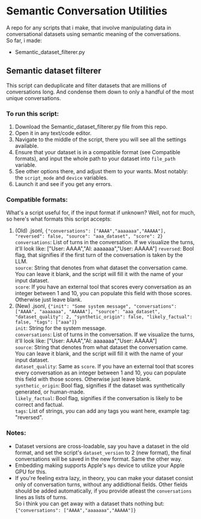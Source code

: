 # Semantic Conversation Utilities
A repo for any scripts that i make, that involve manipulating data in conversational datasets using semantic meaning of the conversations.\
So far, i made:
* Semantic_dataset_filterer.py
## Semantic dataset filterer
This script can deduplicate and filter datasets that are millions of conversations long. And condense them down to only a handful of the most unique conversations.
### To run this script:
1. Download the Semantic_dataset_filterer.py file from this repo.
2. Open it in any text/code editor.
3. Navigate to the middle of the script, there you will see all the settings available.
4. Ensure that your dataset is in a compatible format (see Compatible formats), and input the whole path to your dataset into `file_path` variable.
5. See other options there, and adjust them to your wants. Most notably: the `script_mode` and `device` variables.
6. Launch it and see if you get any errors.
### Compatible formats:
What's a script useful for, if the input format if unknown? Well, not for much, so here's what formats this script accepts:
1. (Old) .jsonl, `{"conversations": ["AAAA","aaaaaaa","AAAAA"], "reversed": false, "source": "aaa_dataset", "score": 2}`\
   `conversations`: List of turns in the conversation. If we visualize the turns, it'll look like: ["User: AAAA","AI: aaaaaaa","User: AAAAA"]
   `reversed`: Bool flag, that signifies if the first turn of the conversation is taken by the LLM.\
   `source`: String that denotes from what dataset the conversation came. You can leave it blank, and the script will fill it with the name of your input dataset.\
   `score`: If you have an external tool that scores every conversation as an integer between 1 and 10, you can populate this field with those scores. Otherwise just leave blank.
2. (New) .jsonl, `{"init": "Some system message", "conversations": ["AAAA", "aaaaaaa", "AAAAA"], "source": "aaa_dataset", "dataset_quality": 2, "synthetic_origin": false, "likely_factual": false, "tags": ["aaa"]}`\
   `init`: String for the system message.\
   `conversations`: List of turns in the conversation. If we visualize the turns, it'll look like: ["User: AAAA","AI: aaaaaaa","User: AAAAA"]\
   `source`: String that denotes from what dataset the conversation came. You can leave it blank, and the script will fill it with the name of your input dataset.\
   `dataset_quality`: Same as `score`. If you have an external tool that scores every conversation as an integer between 1 and 10, you can populate this field with those scores. Otherwise just leave blank.\
   `synthetic_origin`: Bool flag, signifies if the dataset was synthetically generated, or human-made.\
   `likely_factual`: Bool flag, signifies if the conversation is likely to be correct and factual.\
   `tags`: List of strings, you can add any tags you want here, example tag: "reversed".
### Notes:
* Dataset versions are cross-loadable, say you have a dataset in the old format, and set the script's `dataset_version` to 2 (new format), the final conversations will be saved in the new format. Same the other way.
* Embedding making supports Apple's `mps` device to utilize your Apple GPU for this.
* If you're feeling extra lazy, in theory, you can make your dataset consist only of conversation turns, without any addidtional fields. Other fields should be added automatically, if you provide atleast the `conversations` lines as lists of turns.\
  So i think you can get away with a dataset thats nothing but: `{"conversations": ["AAAA","aaaaaaa","AAAAA"]}`
